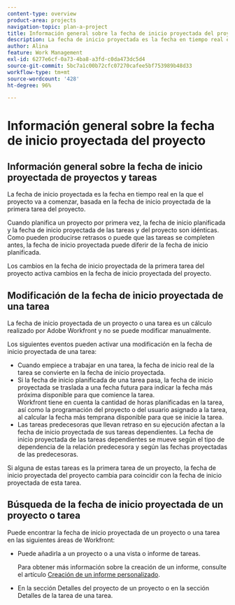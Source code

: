 ```yaml
---
content-type: overview
product-area: projects
navigation-topic: plan-a-project
title: Información general sobre la fecha de inicio proyectada del proyecto
description: La fecha de inicio proyectada es la fecha en tiempo real en la que el proyecto va a comenzar, basada en la fecha de inicio proyectada de la primera tarea del proyecto.
author: Alina
feature: Work Management
exl-id: 6277e6cf-0a73-4ba8-a3fd-c0da473dc5d4
source-git-commit: 5bc7a1c00b72cfc07270cafee5bf753989b48d33
workflow-type: tm+mt
source-wordcount: '428'
ht-degree: 96%

---
```


# Información general sobre la fecha de inicio proyectada del proyecto

## Información general sobre la fecha de inicio proyectada de proyectos y tareas

La fecha de inicio proyectada es la fecha en tiempo real en la que el proyecto va a comenzar, basada en la fecha de inicio proyectada de la primera tarea del proyecto.

Cuando planifica un proyecto por primera vez, la fecha de inicio planificada y la fecha de inicio proyectada de las tareas y del proyecto son idénticas. Como pueden producirse retrasos o puede que las tareas se completen antes, la fecha de inicio proyectada puede diferir de la fecha de inicio planificada.

Los cambios en la fecha de inicio proyectada de la primera tarea del proyecto activa cambios en la fecha de inicio proyectada del proyecto.

## Modificación de la fecha de inicio proyectada de una tarea

La fecha de inicio proyectada de un proyecto o una tarea es un cálculo realizado por Adobe Workfront y no se puede modificar manualmente.

Los siguientes eventos pueden activar una modificación en la fecha de inicio proyectada de una tarea:

* Cuando empiece a trabajar en una tarea, la fecha de inicio real de la tarea se convierte en la fecha de inicio proyectada.
* Si la fecha de inicio planificada de una tarea pasa, la fecha de inicio proyectada se traslada a una fecha futura para indicar la fecha más próxima disponible para que comience la tarea.\
  Workfront tiene en cuenta la cantidad de horas planificadas en la tarea, así como la programación del proyecto o del usuario asignado a la tarea, al calcular la fecha más temprana disponible para que se inicie la tarea.
* Las tareas predecesoras que llevan retraso en su ejecución afectan a la fecha de inicio proyectada de sus tareas dependientes. La fecha de inicio proyectada de las tareas dependientes se mueve según el tipo de dependencia de la relación predecesora y según las fechas proyectadas de las predecesoras.

Si alguna de estas tareas es la primera tarea de un proyecto, la fecha de inicio proyectada del proyecto cambia para coincidir con la fecha de inicio proyectada de esta tarea.

## Búsqueda de la fecha de inicio proyectada de un proyecto o tarea

Puede encontrar la fecha de inicio proyectada de un proyecto o una tarea en las siguientes áreas de Workfront:

* Puede añadirla a un proyecto o a una vista o informe de tareas.

  Para obtener más información sobre la creación de un informe, consulte el artículo [Creación de un informe personalizado](../../../reports-and-dashboards/reports/creating-and-managing-reports/create-custom-report.md).

* En la sección Detalles del proyecto de un proyecto o en la sección Detalles de la tarea de una tarea.
